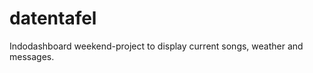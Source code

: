 datentafel
==========

Indodashboard weekend-project to display current songs, weather and messages.
